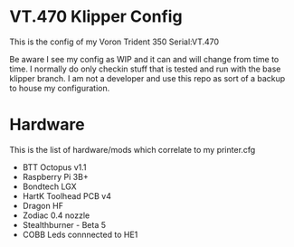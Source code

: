 # VT.470 Klipper Config
This is the config of my Voron Trident 350 Serial:VT.470

Be aware I see my config as WIP and it can and will change from time to time. I normally do only checkin stuff that is tested and run with the base klipper branch. I am not a developer and use this repo as sort of a backup to house my configuration.

# Hardware
This is the list of hardware/mods which correlate to my printer.cfg
* BTT Octopus v1.1
* Raspberry Pi 3B+
* Bondtech LGX
* HartK Toolhead PCB v4
* Dragon HF
* Zodiac 0.4 nozzle
* Stealthburner - Beta 5
* COBB Leds connnected to HE1
